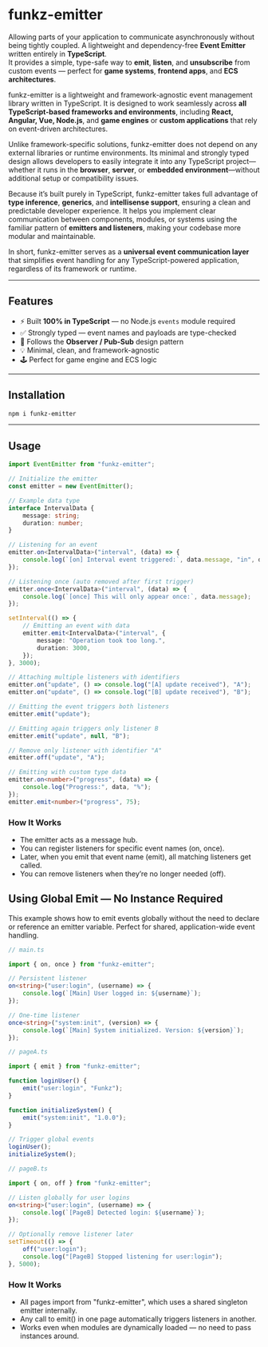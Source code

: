 # funkz-emitter
Allowing parts of your application to communicate asynchronously without being tightly coupled.
A lightweight and dependency-free **Event Emitter** written entirely in **TypeScript**.  
It provides a simple, type-safe way to **emit**, **listen**, and **unsubscribe** from custom events — perfect for **game systems**, **frontend apps**, and **ECS architectures**.

funkz-emitter is a lightweight and framework-agnostic event management library written in TypeScript. It is designed to work seamlessly across **all TypeScript-based frameworks and environments**, including **React, Angular, Vue, Node.js**, and **game engines** or **custom applications** that rely on event-driven architectures.

Unlike framework-specific solutions, funkz-emitter does not depend on any external libraries or runtime environments. Its minimal and strongly typed design allows developers to easily integrate it into any TypeScript project—whether it runs in the **browser**, **server**, or **embedded environment**—without additional setup or compatibility issues.

Because it’s built purely in TypeScript, funkz-emitter takes full advantage of **type inference**, **generics**, and **intellisense support**, ensuring a clean and predictable developer experience. It helps you implement clear communication between components, modules, or systems using the familiar pattern of **emitters and listeners**, making your codebase more modular and maintainable.

In short, funkz-emitter serves as a **universal event communication layer** that simplifies event handling for any TypeScript-powered application, regardless of its framework or runtime.

---

## Features

- ⚡ Built **100% in TypeScript** — no Node.js `events` module required  
- ✅ Strongly typed — event names and payloads are type-checked  
- 🧠 Follows the **Observer / Pub-Sub** design pattern  
- 💡 Minimal, clean, and framework-agnostic  
- 🕹 Perfect for game engine and ECS logic

---

## Installation

```bash
npm i funkz-emitter
```

---

## Usage

```ts
import EventEmitter from "funkz-emitter";

// Initialize the emitter
const emitter = new EventEmitter();

// Example data type
interface IntervalData {
    message: string;
    duration: number;
}

// Listening for an event
emitter.on<IntervalData>("interval", (data) => {
    console.log(`[on] Interval event triggered:`, data.message, "in", data.duration, "ms");
});

// Listening once (auto removed after first trigger)
emitter.once<IntervalData>("interval", (data) => {
    console.log(`[once] This will only appear once:`, data.message);
});

setInterval(() => {
    // Emitting an event with data
    emitter.emit<IntervalData>("interval", {
        message: "Operation took too long.",
        duration: 3000,
    });
}, 3000);

// Attaching multiple listeners with identifiers
emitter.on("update", () => console.log("[A] update received"), "A");
emitter.on("update", () => console.log("[B] update received"), "B");

// Emitting the event triggers both listeners
emitter.emit("update");

// Emitting again triggers only listener B
emitter.emit("update", null, "B");

// Remove only listener with identifier "A"
emitter.off("update", "A");

// Emitting with custom type data
emitter.on<number>("progress", (data) => {
    console.log("Progress:", data, "%");
});
emitter.emit<number>("progress", 75);

```
### How It Works
- The emitter acts as a message hub.
- You can register listeners for specific event names (on, once).
- Later, when you emit that event name (emit), all matching listeners get called.
- You can remove listeners when they’re no longer needed (off).

## Using Global Emit — No Instance Required
This example shows how to emit events globally without the need to declare or reference an emitter variable. Perfect for shared, application-wide event handling.

```ts
// main.ts

import { on, once } from "funkz-emitter";

// Persistent listener
on<string>("user:login", (username) => {
    console.log(`[Main] User logged in: ${username}`);
});

// One-time listener
once<string>("system:init", (version) => {
    console.log(`[Main] System initialized. Version: ${version}`);
});

```

```ts
// pageA.ts

import { emit } from "funkz-emitter";

function loginUser() {
    emit("user:login", "Funkz");
}

function initializeSystem() {
    emit("system:init", "1.0.0");
}

// Trigger global events
loginUser();
initializeSystem();

```

```ts
// pageB.ts

import { on, off } from "funkz-emitter";

// Listen globally for user logins
on<string>("user:login", (username) => {
    console.log(`[PageB] Detected login: ${username}`);
});

// Optionally remove listener later
setTimeout(() => {
    off("user:login");
    console.log("[PageB] Stopped listening for user:login");
}, 5000);

```
### How It Works
- All pages import from "funkz-emitter", which uses a shared singleton emitter internally.
- Any call to emit() in one page automatically triggers listeners in another.
- Works even when modules are dynamically loaded — no need to pass instances around.